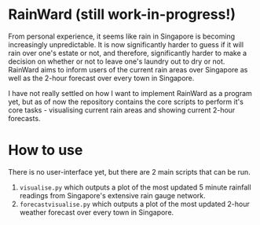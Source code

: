 # RainWard (still work-in-progress!)
From personal experience, it seems like rain in Singapore is becoming increasingly unpredictable. It is now significantly harder to guess if it will rain over one's estate or not, and therefore, significantly harder to make a decision on whether or not to leave one's laundry out to dry or not. RainWard aims to inform users of the current rain areas over Singapore as well as the 2-hour forecast over every town in Singapore. 

I have not really settled on how I want to implement RainWard as a program yet, but as of now the repository contains the core scripts to perform it's core tasks - visualising current rain areas and showing current 2-hour forecasts.

# How to use
There is no user-interface yet, but there are 2 main scripts that can be run.
1.  ```visualise.py``` which outputs a plot of the most updated 5 minute rainfall readings from Singapore's extensive rain gauge network.
2. ```forecastvisualise.py``` which outputs a plot of the most updated 2-hour weather forecast over every town in Singapore.

